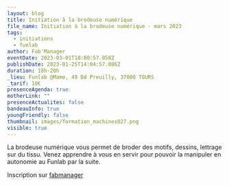 ```yaml
---
layout: blog
title: Initiation à la brodeuse numérique
file_name: Initiation à la brodeuse numérique - mars 2023
tags:
  - initiations
  - funlab
author: Fab'Manager
eventDate: 2023-03-01T18:00:57.058Z
publishDate: 2023-01-25T14:04:57.086Z
duration: 18h-20h
_lieu: Funlab @Mame, 49 Bd Preuilly, 37000 TOURS
_tarif: 10€
presenceAgenda: true
motherLink: ""
presenceActualites: false
bandeauInfo: true
youngFriendly: false
thumbnail: images/formation_machines027.png
visible: true
---
```

La brodeuse numérique vous permet de broder des motifs, dessins, lettrage sur du tissu. Venez apprendre à vous en servir pour pouvoir la manipuler en autonomie au Funlab par la suite.

Inscription sur [fabmanager](https://fabmanager.lafun.fr)